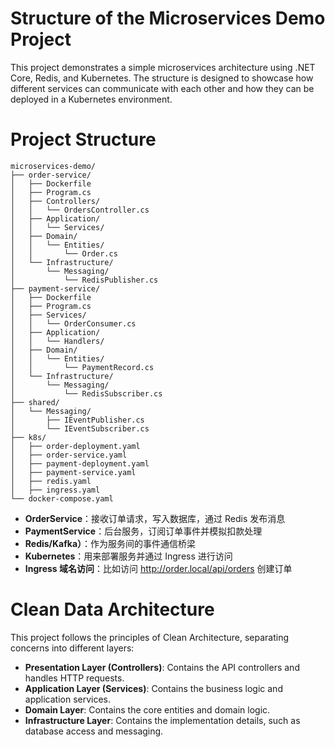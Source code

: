# Structure of the Microservices Demo Project
This project demonstrates a simple microservices architecture using .NET Core, Redis, and Kubernetes. The structure is designed to showcase how different services can communicate with each other and how they can be deployed in a Kubernetes environment.

# Project Structure
```
microservices-demo/
├── order-service/
│   ├── Dockerfile
│   ├── Program.cs
│   ├── Controllers/
│   │   └── OrdersController.cs
│   ├── Application/
│   │   └── Services/
│   ├── Domain/
│   │   └── Entities/
│   │       └── Order.cs
│   └── Infrastructure/
│       └── Messaging/
│           └── RedisPublisher.cs
├── payment-service/
│   ├── Dockerfile
│   ├── Program.cs
│   ├── Services/
│   │   └── OrderConsumer.cs
│   ├── Application/
│   │   └── Handlers/
│   ├── Domain/
│   │   └── Entities/
│   │       └── PaymentRecord.cs
│   └── Infrastructure/
│       └── Messaging/
│           └── RedisSubscriber.cs
├── shared/
│   └── Messaging/
│       ├── IEventPublisher.cs
│       └── IEventSubscriber.cs
├── k8s/
│   ├── order-deployment.yaml
│   ├── order-service.yaml
│   ├── payment-deployment.yaml
│   ├── payment-service.yaml
│   ├── redis.yaml
│   ├── ingress.yaml
└── docker-compose.yaml
```

- **OrderService**：接收订单请求，写入数据库，通过 Redis 发布消息
- **PaymentService**：后台服务，订阅订单事件并模拟扣款处理
- **Redis/Kafka）**：作为服务间的事件通信桥梁
- **Kubernetes**：用来部署服务并通过 Ingress 进行访问
- **Ingress 域名访问**：比如访问 http://order.local/api/orders 创建订单

# Clean Data Architecture
This project follows the principles of Clean Architecture, separating concerns into different layers:

- **Presentation Layer (Controllers)**: Contains the API controllers and handles HTTP requests.
- **Application Layer (Services)**: Contains the business logic and application services.
- **Domain Layer**: Contains the core entities and domain logic.
- **Infrastructure Layer**: Contains the implementation details, such as database access and messaging.
